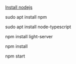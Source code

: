 [Install nodejs](https://nodejs.org/en/download/package-manager/#debian-and-ubuntu-based-linux-distributions)  

sudo apt install npm

sudo apt install node-typescript

npm install light-server

npm install 


npm start
